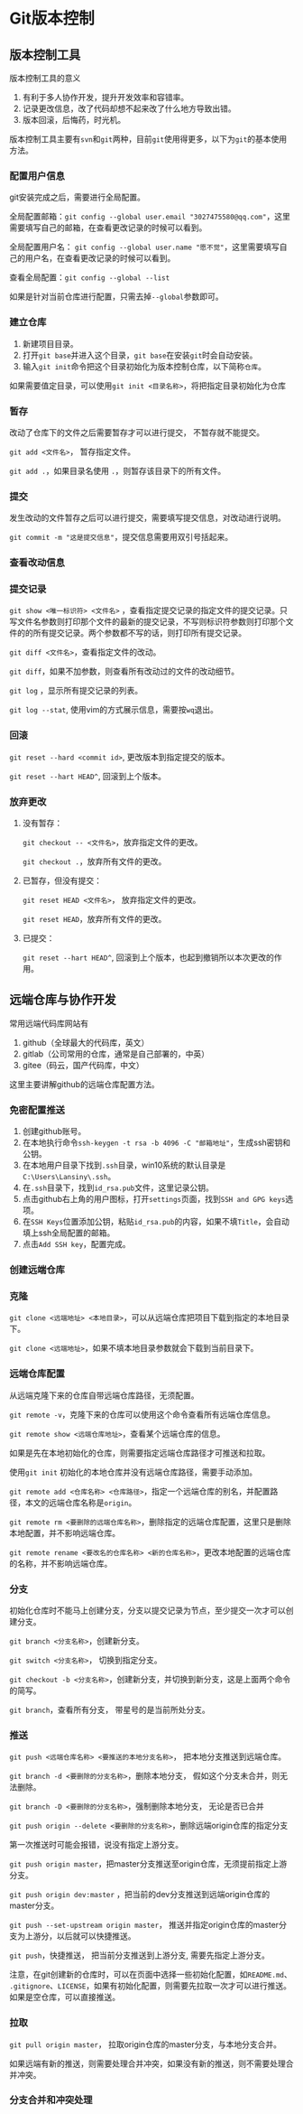 # Git版本控制

## 版本控制工具

版本控制工具的意义

1. 有利于多人协作开发，提升开发效率和容错率。
2. 记录更改信息，改了代码却想不起来改了什么地方导致出错。
3. 版本回滚，后悔药，时光机。

版本控制工具主要有`svn`和`git`两种，目前`git`使用得更多，以下为`git`的基本使用方法。

### 配置用户信息

git安装完成之后，需要进行全局配置。

全局配置邮箱：`git config --global user.email "3027475580@qq.com"`，这里需要填写自己的邮箱，在查看更改记录的时候可以看到。

全局配置用户名： `git config --global user.name "愿不觉"`，这里需要填写自己的用户名，在查看更改记录的时候可以看到。

查看全局配置：`git config --global --list`

如果是针对当前仓库进行配置，只需去掉`--global`参数即可。

### 建立仓库

1. 新建项目目录。
2. 打开`git base`并进入这个目录，`git base`在安装`git`时会自动安装。
3. 输入`git init`命令把这个目录初始化为版本控制仓库，以下简称`仓库`。

如果需要值定目录，可以使用`git init <目录名称>`，将把指定目录初始化为仓库

### 暂存

改动了仓库下的文件之后需要暂存才可以进行提交， 不暂存就不能提交。

`git add <文件名>`， 暂存指定文件。

`git add .`，如果目录名使用 `.`，则暂存该目录下的所有文件。

### 提交

发生改动的文件暂存之后可以进行提交，需要填写提交信息，对改动进行说明。

`git commit -m "这是提交信息"`，提交信息需要用双引号括起来。

### 查看改动信息



### 提交记录

`git show <唯一标识符> <文件名>` ，查看指定提交记录的指定文件的提交记录。只写文件名参数则打印那个文件的最新的提交记录，不写则标识符参数则打印那个文件的的所有提交记录。两个参数都不写的话，则打印所有提交记录。

`git diff <文件名>`，查看指定文件的改动。

`git diff`，如果不加参数，则查看所有改动过的文件的改动细节。

`git log` ，显示所有提交记录的列表。

`git log --stat`, 使用vim的方式展示信息，需要按`wq`退出。

### 回滚

`git reset --hard <commit id>`, 更改版本到指定提交的版本。

`git reset --hart HEAD^`, 回滚到上个版本。

### 放弃更改

1. 没有暂存：

   `git checkout -- <文件名>`，放弃指定文件的更改。

   `git checkout .`，放弃所有文件的更改。

2. 已暂存，但没有提交：

   `git reset HEAD <文件名>`， 放弃指定文件的更改。

   `git reset HEAD`，放弃所有文件的更改。

3. 已提交：

   `git reset --hart HEAD^`, 回滚到上个版本，也起到撤销所以本次更改的作用。

## 远端仓库与协作开发

常用远端代码库网站有

1. github（全球最大的代码库，英文）
2. gitlab（公司常用的仓库，通常是自己部署的，中英）
3. gitee（码云，国产代码库，中文）

这里主要讲解github的远端仓库配置方法。

### 免密配置推送


1. 创建github账号。
2. 在本地执行命令`ssh-keygen -t rsa -b 4096 -C "邮箱地址"`，生成ssh密钥和公钥。
3. 在本地用户目录下找到`.ssh`目录，win10系统的默认目录是`C:\Users\Lansiny\.ssh`。
4. 在`.ssh`目录下，找到`id_rsa.pub`文件，这里记录公钥。
5. 点击github右上角的用户图标，打开`settings`页面，找到`SSH and GPG keys`选项。
6. 在`SSH Keys`位置添加公钥，粘贴`id_rsa.pub`的内容，如果不填`Title`，会自动填上ssh全局配置的邮箱。
7. 点击`Add SSH key`，配置完成。

### 创建远端仓库



### 克隆

`git clone <远端地址> <本地目录>`，可以从远端仓库把项目下载到指定的本地目录下。

`git clone <远端地址>`，如果不填本地目录参数就会下载到当前目录下。

### 远端仓库配置

从远端克隆下来的仓库自带远端仓库路径，无须配置。

`git remote -v`，克隆下来的仓库可以使用这个命令查看所有远端仓库信息。

`git remote show <远端仓库地址>`，查看某个远端仓库的信息。

如果是先在本地初始化的仓库，则需要指定远端仓库路径才可推送和拉取。

使用`git init` 初始化的本地仓库并没有远端仓库路径，需要手动添加。

`git remote add <仓库名称> <仓库路径>`，指定一个远端仓库的别名，并配置路径，本文的远端仓库名称是`origin`。

`git remote rm <要删除的远端仓库名称>`，删除指定的远端仓库配置，这里只是删除本地配置，并不影响远端仓库。

`git remote rename <要改名的仓库名称> <新的仓库名称>`，更改本地配置的远端仓库的名称，并不影响远端仓库。

### 分支

初始化仓库时不能马上创建分支，分支以提交记录为节点，至少提交一次才可以创建分支。

`git branch <分支名称>`，创建新分支。

`git switch <分支名称>`， 切换到指定分支。

`git checkout -b <分支名称>`，创建新分支，并切换到新分支，这是上面两个命令的简写。

`git branch`，查看所有分支， 带星号的是当前所处分支。

### 推送

`git push <远端仓库名称> <要推送的本地分支名称>`， 把本地分支推送到远端仓库。

`git branch -d <要删除的分支名称>`，删除本地分支， 假如这个分支未合并，则无法删除。

`git branch -D <要删除的分支名称>`，强制删除本地分支， 无论是否已合并

`git push origin --delete <要删除的分支名称>`，删除远端origin仓库的指定分支

第一次推送时可能会报错，说没有指定上游分支。

`git push origin master`，把master分支推送至origin仓库，无须提前指定上游分支。

`git push origin dev:master` ，把当前的dev分支推送到远端origin仓库的master分支。

`git push --set-upstream origin master`， 推送并指定origin仓库的master分支为上游分，以后就可以快捷推送。

`git push`，快捷推送， 把当前分支推送到上游分支, 需要先指定上游分支。

注意，在git创建新的仓库时，可以在页面中选择一些初始化配置，如`README.md`、` .gitignore`、`LICENSE`，如果有初始化配置，则需要先拉取一次才可以进行推送。如果是空仓库，可以直接推送。

### 拉取

`git pull origin master`， 拉取origin仓库的master分支，与本地分支合并。

如果远端有新的推送，则需要处理合并冲突，如果没有新的推送，则不需要处理合并冲突。

### 分支合并和冲突处理

